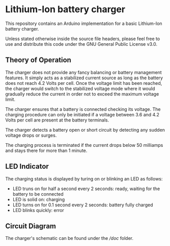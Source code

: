 # Lithium-Ion battery charger

This repository contains an Arduino implementation for a basic Lithium-Ion battery charger. 

Unless stated otherwise inside the source file headers, please feel free to use and distribute this code under the GNU General Public License v3.0.

## Theory of Operation

The charger does not provide any fancy balancing or battery management features. 
It simply acts as a stabilized current source as long as the battery does not reach 4.2 Volts per cell. 
Once the voltage limit has been reached, the charger would switch to the stabilized voltage mode where it would gradually reduce 
the current in order not to exceed the maximum voltage limit.

The charger ensures that a battery is connected checking its voltage. 
The charging procedure can only be initiated if a voltage between 3.6 and 4.2 Volts per cell are present at the battery terminals.

The charger detects a battery open or short circuit by detecting any sudden voltage drops or surges. 

The charging process is terminated if the current drops below 50 milliamps and stays there for more than 1 minute.

## LED Indicator

The charging status is displayed by turing on or blinking an LED as follows:

* LED truns on for half a second every 2 seconds: ready, waiting for the battery to be connected
* LED is solid on: charging
* LED turns on for 0.1 second every 2 seconds: battery fully charged
* LED blinks quickly: error

## Circuit Diagram

The charger's schematic can be found under the _/doc_ folder.

